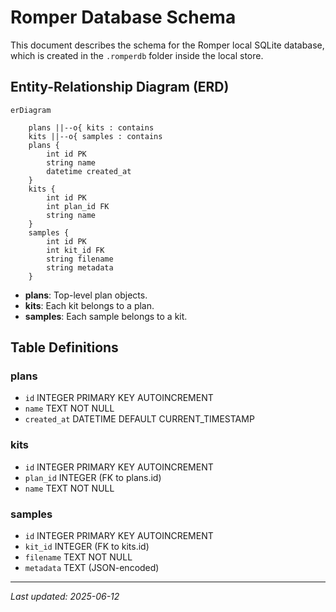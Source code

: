 # Romper Database Schema

This document describes the schema for the Romper local SQLite database, which is created in the `.romperdb` folder inside the local store.

## Entity-Relationship Diagram (ERD)

```mermaid
erDiagram

    plans ||--o{ kits : contains
    kits ||--o{ samples : contains
    plans {
        int id PK
        string name
        datetime created_at
    }
    kits {
        int id PK
        int plan_id FK
        string name
    }
    samples {
        int id PK
        int kit_id FK
        string filename
        string metadata
    }
```

- **plans**: Top-level plan objects.
- **kits**: Each kit belongs to a plan.
- **samples**: Each sample belongs to a kit.

## Table Definitions

### plans
- `id` INTEGER PRIMARY KEY AUTOINCREMENT
- `name` TEXT NOT NULL
- `created_at` DATETIME DEFAULT CURRENT_TIMESTAMP

### kits
- `id` INTEGER PRIMARY KEY AUTOINCREMENT
- `plan_id` INTEGER (FK to plans.id)
- `name` TEXT NOT NULL

### samples
- `id` INTEGER PRIMARY KEY AUTOINCREMENT
- `kit_id` INTEGER (FK to kits.id)
- `filename` TEXT NOT NULL
- `metadata` TEXT (JSON-encoded)

---

_Last updated: 2025-06-12_

